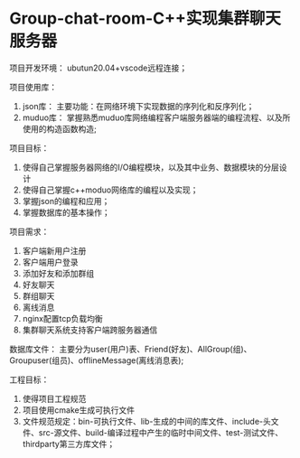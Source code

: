 # Group-chat-room-C++实现集群聊天服务器

项目开发环境：
  ubutun20.04+vscode远程连接；
  
项目使用库：
  1. json库：
    主要功能：在网络环境下实现数据的序列化和反序列化；
  2. muduo库：
    掌握熟悉muduo库网络编程客户端服务器端的编程流程、以及所使用的构造函数构造;

项目目标：
  1. 使得自己掌握服务器网络的I/O编程模块，以及其中业务、数据模块的分层设计 
  2. 使得自己掌握c++moduo网络库的编程以及实现；
  3. 掌握json的编程和应用；
  4. 掌握数据库的基本操作；

项目需求：
  1. 客户端新用户注册
  2. 客户端用户登录
  3. 添加好友和添加群组
  4. 好友聊天
  5. 群组聊天
  6. 离线消息
  7. nginx配置tcp负载均衡
  8. 集群聊天系统支持客户端跨服务器通信
  
  数据库文件：
  主要分为user(用户)表、Friend(好友)、AllGroup(组)、Groupuser(组员)、offlineMessage(离线消息表);
  
  工程目标：
  1. 使得项目工程规范
  2. 项目使用cmake生成可执行文件
  3. 文件规范规定：bin-可执行文件、lib-生成的中间的库文件、include-头文件、src-源文件、build-编译过程中产生的临时中间文件、test-测试文件、thirdparty第三方库文件；
  
